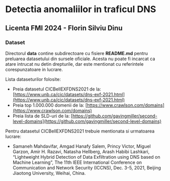 # Detectia anomaliilor in traficul DNS
## Licenta FMI 2024 - Florin Silviu Dinu


### Dataset
Directorul **data** contine subdirectoare cu fisiere **README.md** pentru preluarea datasetului din sursele oficiale. Acesta nu poate fi incarcat ca atare intrucat nu detin drepturile, dar este mentionat cu referintele corespunzatoare in lucrare.

Lista dataseturilor folosite:
* Preia datasetul CICBellEXFDNS2021 de la: [https://www.unb.ca/cic/datasets/dns-exf-2021.html](https://www.unb.ca/cic/datasets/dns-exf-2021.html)
* Preia top 1.000.000 domenii de la: [https://www.crawlson.com/domains](https://www.crawlson.com/domains)
* Preia lista de SLD-uri de la: [https://github.com/gavingmiller/second-level-domains](https://github.com/gavingmiller/second-level-domains)


Pentru datasetul CICBellEXFDNS2021 trebuie mentionata si urmatoarea lucrare:
* Samaneh Mahdavifar, Amgad Hanafy Salem, Princy Victor, Miguel Garzon, Amir H. Razavi, Natasha Hellberg, Arash Habibi Lashkari, “Lightweight Hybrid Detection of Data Exfiltration using DNS based on Machine Learning”, The 11th IEEE International Conference on Communication and Network Security (ICCNS), Dec. 3-5, 2021, Beijing Jiaotong University, Weihai, China.
